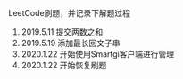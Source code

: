 LeetCode刷题，并记录下解题过程  
1. 2019.5.11 提交两数之和  
2. 2019.5.19 添加最长回文子串  
3. 2020.1.22 开始使用Smartgi客户端进行管理  
4. 2020.1.22 开始恢复刷题
